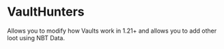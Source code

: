 # VaultHunters
Allows you to modify how Vaults work in 1.21+ and allows you to add other loot using NBT Data.
